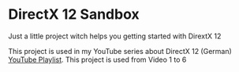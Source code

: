 # DirectX 12 Sandbox
Just a little project witch helps you getting started with DirextX 12

This project is used in my YouTube series about DirectX 12 (German) [YouTube Playlist](https://www.youtube.com/playlist?list=PL-m4pn2uJvXHyFBkglHTDd8Hi7r-0E3QB). This project is used from Video 1 to 6

